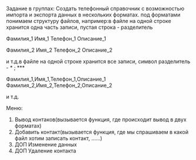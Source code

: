 Задание в группах: Создать телефонный справочник с возможностью импорта и экспорта данных в нескольких форматах.
под форматами понимаем структуру файлов, например:в файле на одной строке хранится одна часть записи, пустая строка - 
разделитель

Фамилия_1
Имя_1
Телефон_1
Описание_1

Фамилия_2
Имя_2
Телефон_2
Описание_2

и т.д.в файле на одной строке хранится все записи, символ разделитель - * ; ***

Фамилия_1,Имя_1,Телефон_1,Описание_1
Фамилия_2,Имя_2,Телефон_2,Описание_2

и т.д.

Меню:
1. Вывод контаков(вызывается функция, где происходит вывод в двух форматах)
2. Добавить контакт(вызывается функция, где мы спрашиваем в какой файл хотим записать контакт, ......)
3. ДОП Изменение данных
4. ДОП Удаление контакта 